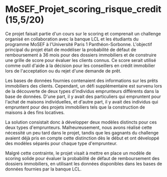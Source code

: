 # MoSEF_Projet_scoring_risque_credit (15,5/20)
Ce projet faisait partie d'un cours sur le scoring et comprenait un challenge organisé en collaboration avec la banque LCL et les étudiants du programme MoSEF à l'Université Paris 1 Panthéon-Sorbonne. L'objectif principal du projet était de modéliser la probabilité de défaut de remboursement à 36 mois pour des dossiers immobiliers et de construire une grille de score pour évaluer les clients connus. Ce score serait utilisé comme outil d'aide à la décision pour les conseillers en crédit immobilier lors de l'acceptation ou du rejet d'une demande de prêt.

Les bases de données fournies contenaient des informations sur les prêts immobiliers des clients. Cependant, un défi supplémentaire est survenu lors de la découverte de deux types d'individus emprunteurs différents dans la base de données. D'une part, il y avait des particuliers qui empruntent pour l'achat de maisons individuelles, et d'autre part, il y avait des individus qui empruntent pour des projets immobiliers tels que la construction de maisons à des fins locatives.

La solution consistait donc à développer deux modèles distincts pour ces deux types d'emprunteurs. Malheureusement, nous avons réalisé cette nécessité un peu tard dans le projet, tandis que les gagnants du challenge avaient déjà pris en compte cette distinction dès le début et ont développé des modèles séparés pour chaque type d'emprunteur.

Malgré cette contrainte, le projet visait à mettre en place un modèle de scoring solide pour évaluer la probabilité de défaut de remboursement des dossiers immobiliers, en utilisant les données disponibles dans les bases de données fournies par la banque LCL.
